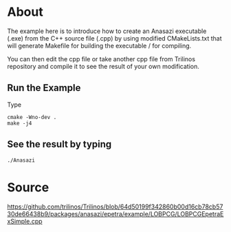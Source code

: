 # About 
The example here is to introduce how to create an Anasazi executable (.exe) from the C++ source file (.cpp) by using modified CMakeLists.txt that will generate Makefile for building the executable / for compiling.

You can then edit the cpp file or take another cpp file from Trilinos repository and compile it to see the result of your own modification.

## Run the Example
Type
```
cmake -Wno-dev .
make -j4
```

## See the result by typing
```
./Anasazi
```
# Source
https://github.com/trilinos/Trilinos/blob/64d50199f342860b00d16cb78cb5730de66438b9/packages/anasazi/epetra/example/LOBPCG/LOBPCGEpetraExSimple.cpp

